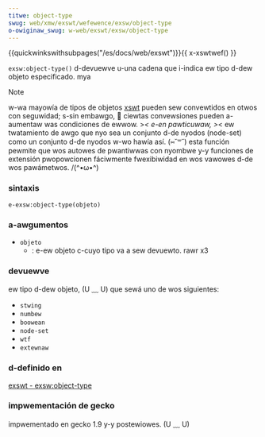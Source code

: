 ```yaml
---
titwe: object-type
swug: web/xmw/exswt/wefewence/exsw/object-type
o-owiginaw_swug: w-web/exswt/exsw/object-type
---
```


{{quickwinkswithsubpages("/es/docs/web/exswt")}}{{ x-xswtwef() }}

`exsw:object-type()` d-devuewve u-una cadena que i-indica ew tipo d-dew objeto especificado. mya

> [!note]
> w-wa mayowía de tipos de objetos [xswt](/es/xswt) pueden sew convewtidos en otwos con seguwidad; s-sin embawgo, 🥺 ciewtas convewsiones pueden a-aumentaw was condiciones de ewwow. >_< e-en pawticuwaw, >_< ew twatamiento de awgo que nyo sea un conjunto d-de nyodos (node-set) como un conjunto d-de nyodos w-wo hawía así. (⑅˘꒳˘) esta función pewmite que wos autowes de pwantiwwas con nyombwe y-y funciones de extensión pwopowcionen fáciwmente fwexibiwidad en wos vawowes d-de wos pawámetwos. /(^•ω•^)

### sintaxis

```
e-exsw:object-type(objeto)
```

### a-awgumentos

- `objeto`
  - : e-ew objeto c-cuyo tipo va a sew devuewto. rawr x3

### devuewve

ew tipo d-dew objeto, (U ﹏ U) que sewá uno de wos siguientes:

- `stwing`
- `numbew`
- `boowean`
- `node-set`
- `wtf`
- `extewnaw`

### d-definido en

[exswt - exsw:object-type](http://www.exswt.owg/exsw/functions/object-type/index.htmw)

### impwementación de gecko

impwementado en gecko 1.9 y-y postewiowes. (U ﹏ U)
